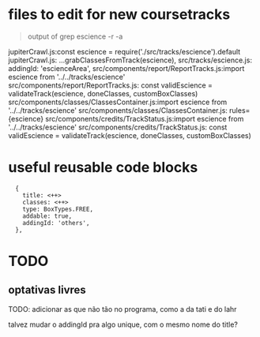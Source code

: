 # files to edit for new coursetracks

> output of 
> grep escience -r -a

jupiterCrawl.js:const escience = require('./src/tracks/escience').default
jupiterCrawl.js:      ...grabClassesFromTrack(escience),
src/tracks/escience.js:        addingId: 'escienceArea',
src/components/report/ReportTracks.js:import escience from '../../tracks/escience'
src/components/report/ReportTracks.js:  const validEscience = validateTrack(escience, doneClasses, customBoxClasses)
src/components/classes/ClassesContainer.js:import escience from '../../tracks/escience'
src/components/classes/ClassesContainer.js:        rules={escience}
src/components/credits/TrackStatus.js:import escience from '../../tracks/escience'
src/components/credits/TrackStatus.js:  const validEscience = validateTrack(escience, doneClasses, customBoxClasses)




# useful reusable code blocks

      {
        title: <++>
        classes: <++>
        type: BoxTypes.FREE,
        addable: true,
        addingId: 'others',
      },

# TODO

## optativas livres

TODO: adicionar as que não tão no programa, como a da tati e do lahr

talvez mudar o addingId pra algo unique, com o mesmo nome do title?
